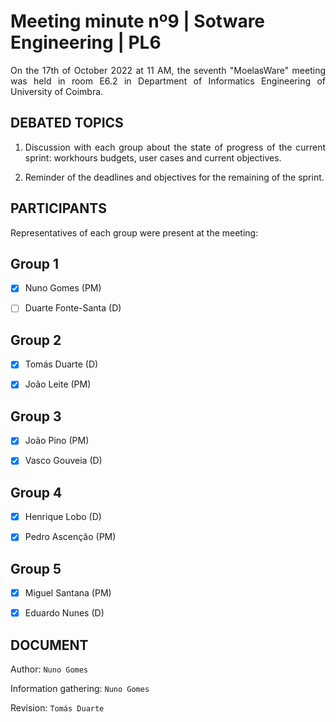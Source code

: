 # Meeting minute nº9 | Sotware Engineering | PL6

<div align="justify">

On the 17th of October 2022 at 11 AM, the seventh "MoelasWare" meeting was held in room E6.2 in Department of Informatics Engineering of University of Coimbra.


## DEBATED TOPICS

1. Discussion with each group about the state of progress of the current sprint: workhours budgets, user cases and current objectives.

2. Reminder of the deadlines and objectives for the remaining of the sprint.

## PARTICIPANTS

Representatives of each group were present at the meeting:

## Group 1

- [x] Nuno Gomes (PM)

- [ ] Duarte Fonte-Santa (D)

## Group 2

- [x] Tomás Duarte (D)

- [x] João Leite (PM)

## Group 3

- [x] João Pino (PM)

- [x] Vasco Gouveia (D)

## Group 4

- [x] Henrique Lobo (D)

- [x] Pedro Ascenção (PM)

## Group 5

- [x] Miguel Santana (PM)

- [x] Eduardo Nunes (D)

## DOCUMENT

Author: `Nuno Gomes`

Information gathering: `Nuno Gomes`

Revision: `Tomás Duarte`
